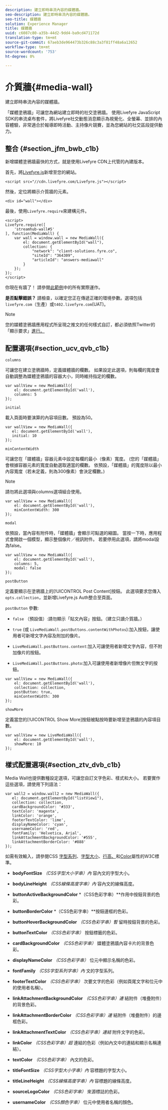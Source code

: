```yaml
---
description: 建立即時串流內容的媒體牆。
seo-description: 建立即時串流內容的媒體牆。
seo-title: 媒體牆
solution: Experience Manager
title: 媒體牆
uuid: c6087c80-a35b-44d2-9dd4-ba9cd471172d
translation-type: tm+mt
source-git-commit: 67aeb3de964473b326c88c3a3f81ff48a6a12652
workflow-type: tm+mt
source-wordcount: '753'
ht-degree: 0%

---
```



# 介質牆{#media-wall}

建立即時串流內容的媒體牆。

「媒體塗鴉牆」可讓您為網站建立即時的社交塗鴉牆。 使用Livefyre JavaScript SDK的串流桌布套件，將Livefyre社交動態消息顯示為視覺化、全螢幕、並排的內容體驗，非常適合於報導即時活動、主持像片競賽，並為您網站的社交區段提供動力。

## 整合 {#section_jfm_bwb_c1b}

新增媒體塗鴉牆最快的方式，就是使用Livefyre CDN上代管的內建版本。

首先，將[Livefyre.js](https://github.com/Livefyre/Livefyre.js)新增至您的網站。

```
<script src="//cdn.livefyre.com/Livefyre.js"></script> 
```

然後，定位將顯示介質牆的元素。

```
<div id="wall"></div>
```

最後，使用`Livefyre.require`來建構元件。

```
<script> 
Livefyre.require([ 
    'streamhub-wall#5' 
], function(MediaWall) {     
    var wall = window.wall = new MediaWall({ 
        el: document.getElementById("wall"), 
        collection: { 
            "network": "client-solutions.fyre.co", 
            "siteId": "364309", 
            "articleId": "answers-mediawall" 
        } 
    }); 
}); 
</script>
```

你現在有牆了！ 請參閱[此範例](https://codepen.io/gobengo/pen/dFwDL)中的所有實際運作。

**是否點擊錯誤？** 請檢查，以確定您正在傳遞正確的環境參數。選項包括`livefyre.com`（生產）或`t402.livefyre.com`(UAT)。

>[!NOTE]
>
>您的媒體塗鴉牆應用程式所呈現之推文的任何樣式自訂，都必須依照Twitter的「顯示要求」[進行。](https://dev.twitter.com/terms/display-requirements)

## 配置選項{#section_ucv_qvb_c1b}

`columns`

可讓您在建立塗鴉牆時，定義媒體牆的欄數。 如果設定此選項，則每欄的寬度會自動調整為媒體塗鴉牆的容器大小，同時維持指定的欄數。

```
var wallView = new MediaWall({ 
    el: document.getElementById('wall'), 
    columns: 5 
});
```

`initial`

載入頁面時要演算的內容項目數。 預設為50。

```
var wallView = new MediaWall({ 
   el: document.getElementById('wall'), 
   initial: 10 
});
```

`minContentWidth`

可讓您在「媒體牆」容器元素中設定每欄的最小（像素）寬度。 (您的「媒體牆」會根據容器元素的寬度自動選取適當的欄數。 依預設，「媒體牆」的寬度除以最小內容寬度（若未定義，則為300像素）會決定欄數。)

>[!NOTE]
>
>請勿將此選項與columns選項組合使用。

```
var wallView = new MediaWall({ 
    el: document.getElementById('wall'), 
    minContentWidth: 300 
});
```

`modal`

依預設，當內容有附件時，「媒體牆」會顯示可點選的縮圖。 當按一下時，應用程式會開啟一個模型，顯示整個像片／視訊附件。 若要停用此選項，請將modal設為false。

```
var wallView = new MediaWall({ 
    el: document.getElementById('wall'), 
    columns: 5, 
    modal: false 
});
```

`postButton`

定義要顯示在塗鴉牆上的[!UICONTROL Post Content]按鈕。 此選項要求您傳入`opts.collection`，並新增Livefyre.js Auth整合至頁面。

`postButton` 參數:

* `false` （預設值）:請勿顯示「貼文內容」按鈕。（建立只讀介質牆。）
* `true` (或 `LiveMediaWall.postButtons.contentWithPhotos`):加入按鈕，讓使用者可新增文字內容及附加的像片。

* `LiveMediaWall.postButtons.content`:加入可讓使用者新增文字內容，但不附加像片的按鈕。
* `LiveMediaWall.postButtons.photo`:加入可讓使用者新增像片但無文字的按鈕。

```
var wallView = new MediaWall({ 
    el: document.getElementById('wall'), 
    collection: collection, 
    postButton: true, 
    minContentWidth: 300 
});
```

`showMore`

定義當您的[!UICONTROL Show More]按鈕被點按時要新增至塗鴉牆的內容項目數。

```
var wallView = new LiveMediaWall({ 
    el: document.getElementById('wall'), 
    showMore: 10 
});
```

## 樣式配置選項{#section_ztv_dvb_c1b}

Media Wall也提供數種設定選項，可讓您自訂文字色彩、樣式和大小。 若要實作這些選項，請使用下列語法：

```
var wall2 = window.wall2 = new MediaWall({ 
   el: document.getElementById("listView1"), 
   collection: collection, 
   cardBackgroundColor: '#333', 
   textColor: 'magenta', 
   linkColor: 'orange', 
   footerTextColor: 'lime', 
   displayNameColor: 'cyan', 
   usernameColor: 'red', 
   fontFamily: 'Helvetica, Arial', 
   linkAttachmentBackgroundColor: '#555', 
   linkAttachmentBorderColor: '#888' 
}); 
```

如需有效輸入，請參閱CSS [字型系列](https://www.w3.org/TR/CSS2/fonts.html#propdef-font-family)、[字型大小](https://www.w3.org/TR/CSS2/fonts.html#font-size-props)、[行高、](https://www.w3.org/TR/CSS2/visudet.html#propdef-line-height)和[Color](https://www.w3.org/TR/css3-color/#colorunits)屬性的W3C標準。

* **bodyFontSize** *（CSS字型大小字串）內* 容內文的字型大小。

* **bodyLineHeight** *（CSS線條高度字串）內* 容內文的線條高度。

* **buttonActiveBackgroundColor** *（CSS色彩字串）**作用中按鈕背景的色彩。

* **buttonBorderColor** *（CSS色彩字串）**按鈕邊框的色彩。

* **buttonHoverBackgroundColor** *（CSS色彩字串）暫* 留時按鈕背景的色彩。

* **buttonTextColor** *（CSS色彩字串）* 按鈕標籤的色彩。

* **cardBackgroundColor** *（CSS色彩字串）* 媒體塗鴉牆內容卡片的背景色彩。

* **displayNameColor** *（CSS色彩字串）* 位元中顯示名稱的色彩。

* **fontFamily** *（CSS字型系列字串）內* 文的字型系列。

* **footerTextColor** *（CSS色彩字串）* 次要文字的色彩（例如頁尾文字和位元中的使用者名稱）。

* **linkAttachmentBackgroundColor** *（CSS色彩字串）連* 結附件（堆疊附件）的背景色彩。

* **linkAttachmentBorderColor** *（CSS色彩字串）連* 結附件（堆疊附件）的邊框色彩。

* **linkAttachmentTextColor** *（CSS色彩字串）連結* 附件文字的色彩。

* **linkColor** *（CSS色彩字串）超* 連結的色彩（例如內文中的連結和顯示名稱連結）。

* **textColor** *（CSS色彩字串）* 內文的色彩。

* **titleFontSize** *（CSS字型大小字串）內* 容標題的字型大小。

* **titleLineHeight** *（CSS線條高度字串）內* 容標題的線條高度。

* **sourceLogoColor** *（CSS色彩字串）* 來源標誌的色彩。

* **usernameColor** *（CSS顏色字串）* 位元中使用者名稱的顏色。
